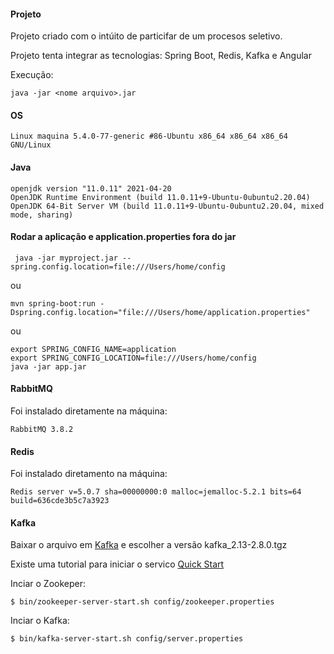 #### Projeto

Projeto criado com o intúito de particifar de um procesos seletivo.

Projeto tenta integrar as tecnologias: Spring Boot, Redis, Kafka e Angular


Execução:

```
java -jar <nome arquivo>.jar
```


#### OS

```
Linux maquina 5.4.0-77-generic #86-Ubuntu x86_64 x86_64 x86_64 GNU/Linux

```

#### Java

```
openjdk version "11.0.11" 2021-04-20
OpenJDK Runtime Environment (build 11.0.11+9-Ubuntu-0ubuntu2.20.04)
OpenJDK 64-Bit Server VM (build 11.0.11+9-Ubuntu-0ubuntu2.20.04, mixed mode, sharing)

```

#### Rodar a aplicação e application.properties fora do jar

```
 java -jar myproject.jar --spring.config.location=file:///Users/home/config
```
ou

```
mvn spring-boot:run -Dspring.config.location="file:///Users/home/application.properties"
```
ou

```
export SPRING_CONFIG_NAME=application
export SPRING_CONFIG_LOCATION=file:///Users/home/config
java -jar app.jar
```

#### RabbitMQ

Foi instalado diretamente na máquina: 

```
RabbitMQ 3.8.2
```


#### Redis

Foi instalado diretamento na máquina:

```
Redis server v=5.0.7 sha=00000000:0 malloc=jemalloc-5.2.1 bits=64 build=636cde3b5c7a3923
```

#### Kafka

Baixar o arquivo em [Kafka](https://kafka.apache.org/downloads) e escolher a versão kafka_2.13-2.8.0.tgz

Existe uma tutorial para iniciar o servico [Quick Start](https://kafka.apache.org/quickstart)

Inciar o Zookeper:

```
$ bin/zookeeper-server-start.sh config/zookeeper.properties
```

Inciar o Kafka:

```
$ bin/kafka-server-start.sh config/server.properties
```



